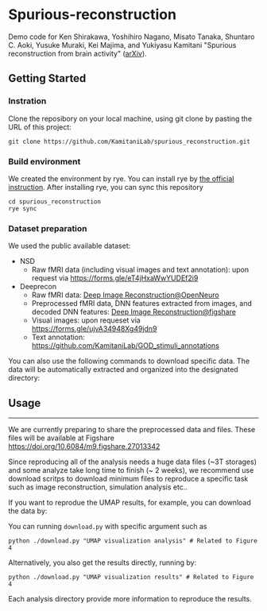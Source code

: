 # Spurious-reconstruction

Demo code for Ken Shirakawa, Yoshihiro Nagano, Misato Tanaka, Shuntaro C. Aoki, Yusuke Muraki, Kei Majima, and Yukiyasu Kamitani "Spurious reconstruction from brain activity" ([arXiv](https://arxiv.org/abs/2405.10078)).

## Getting Started

### Instration
Clone the reposibory on your local machine, using git clone by pasting the URL of this project:

`git clone https://github.com/KamitaniLab/spurious_reconstruction.git`
### Build environment
We created the environment by rye. You can install rye by [the official instruction](https://rye.astral.sh/).
After installing rye, you can sync this repository
```
cd spurious_reconstruction
rye sync
```

### Dataset preparation
We used the public available dataset: 
- NSD
    - Raw fMRI data (including visual images and text annotation): upon request via https://forms.gle/eT4jHxaWwYUDEf2i9
- Deeprecon 
    - Raw fMRI data: [Deep Image Reconstruction@OpenNeuro](https://openneuro.org/datasets/ds001506)
    - Preprocessed fMRI data, DNN features extracted from images, and decoded DNN features: [Deep Image Reconstruction@figshare](https://github.com/KamitaniLab/DeepImageReconstruction?tab=readme-ov-file#:~:text=Preprocessed%20fMRI%20data,Image%20Reconstruction%40figshare)
    - Visual images: upon requeset via https://forms.gle/ujvA34948Xg49jdn9 
    - Text annotation: https://github.com/KamitaniLab/GOD_stimuli_annotations 

You can also use the following commands to download specific data. The data will be automatically extracted and organized into the designated directory:


## Usage
---

We are currently preparing to share the preprocessed data and files. These files will be available at Figshare https://doi.org/10.6084/m9.figshare.27013342


Since reproducing all of the analysis needs a huge data files (\~3T storages) and some analyze take long time to finish (\~ 2 weeks), we recommend use download scritps to download minimum files to reproduce a specific task such as image reconstruction, simulation analysis etc.. 

If you want to reprodue the UMAP results, for example,  you can download the data by:

You can running `download.py` with specific argument such as 
```
python ./download.py "UMAP visualization analysis" # Related to Figure 4
```
Alternatively, you also get the results directly, running by:
```
python ./download.py "UMAP visualization results" # Related to Figure 4
```

Each analysis directory provide more information to reproduce the results.
